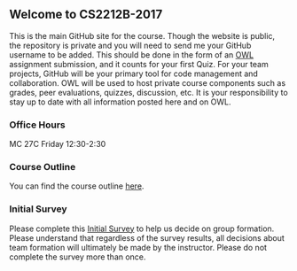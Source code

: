 ## Welcome to CS2212B-2017

This is the main GitHub site for the course. Though the website is public, the repository is private and you will need to send me your GitHub username to be added. This should be done in the form of an [OWL](owl.uwo.ca) assignment submission, and it counts for your first Quiz. For your team projects, GitHub will be your primary tool for code management and collaboration. OWL will be used to host private course components such as grades, peer evaluations, quizzes, discussion, etc. It is your responsibility to stay up to date with all information posted here and on OWL.

### Office Hours
MC 27C
Friday 12:30-2:30

### Course Outline
You can find the course outline [here](2212B-2017-CourseOutline.pdf).

### Initial Survey
Please complete this [Initial Survey](https://goo.gl/forms/dd7eaDsBgfFKHCpS2) to help us decide on group formation. Please understand that regardless of the survey results, all decisions about team formation will ultimately be made by the instructor. Please do not complete the survey more than once.

